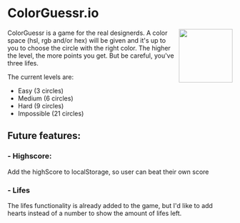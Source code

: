 # ColorGuessr.io

<a href="https://jochemvogel.nl.nl/"><img src="https://i.ibb.co/McD1Bzx/thinking.png" height= 120 width=120/ align="right"></a>

ColorGuessr is a game for the real designerds. A color space (hsl, rgb and/or hex) will be given and it's up to you to choose the circle with the right color. The higher the level, the more points you get. But be careful, you've three lifes.

The current levels are:
- Easy (3 circles)
- Medium (6 circles)
- Hard (9 circles)
- Impossible (21 circles)

## Future features:

### - Highscore:
Add the highScore to localStorage, so user can beat their own score

### - Lifes
The lifes functionality is already added to the game, but I'd like to add hearts instead of a number to show the amount of lifes left.

